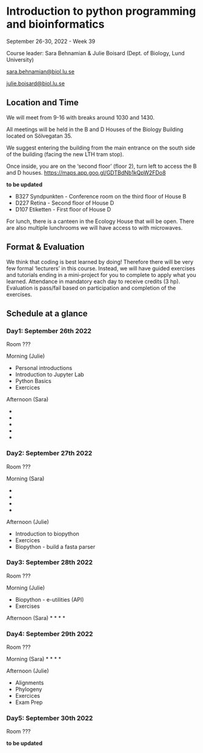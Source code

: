 

# Introduction to python programming and bioinformatics

September 26-30, 2022 - Week 39

Course leader: Sara Behnamian & Julie Boisard (Dept. of Biology, Lund University)

sara.behnamian@biol.lu.se

julie.boisard@biol.lu.se


## Location and Time

We will meet from 9-16 with breaks around 1030 and 1430.

All meetings will be held in the B and D Houses of the Biology Building located on Sölvegatan 35.

We suggest entering the building from the main entrance on the south side of the building (facing the new LTH tram stop).

Once inside, you are on the ‘second floor’ (floor 2), turn left to access the B and D houses. https://maps.app.goo.gl/GDTBdNb1kQpW2FDo8

**to be updated**
* B327 Syndpunkten - Conference room on the third floor of House B
* D227 Retina - Second floor of House D
* D107 Etiketten - First floor of House D

For lunch, there is a canteen in the Ecology House that will be open. There are also multiple lunchrooms we will have access to with microwaves.


## Format & Evaluation

We think that coding is best learned by doing!
Therefore there will be very few formal ‘lecturers’ in this course.
Instead, we will have guided exercises and tutorials ending in a mini-project for you to complete to apply what you learned.
Attendance in mandatory each day to receive credits (3 hp). Evaluation is pass/fail based on participation and completion of the exercises.  


## Schedule at a glance


### Day1: September 26th 2022

Room ???

Morning (Julie)

* Personal introductions
* Introduction to Jupyter Lab
* Python Basics
* Exercices

Afternoon (Sara)

*
*
*
*
*

### Day2: September 27th 2022

Room ???

Morning (Sara)

*
*
*
*

Afternoon (Julie)

* Introduction to biopython
* Exercices
* Biopython - build a fasta parser


### Day3: September 28th 2022

Room ???

Morning (Julie)
* Biopython - e-utilities (API)
* Exercises

Afternoon (Sara)
*
*
*
*


### Day4: September 29th 2022

Room ???

Morning (Sara)
*
*
*
*


Afternoon (Julie)
* Alignments
* Phylogeny
* Exercices
* Exam Prep


### Day5: September 30th 2022

Room ???

**to be updated**
